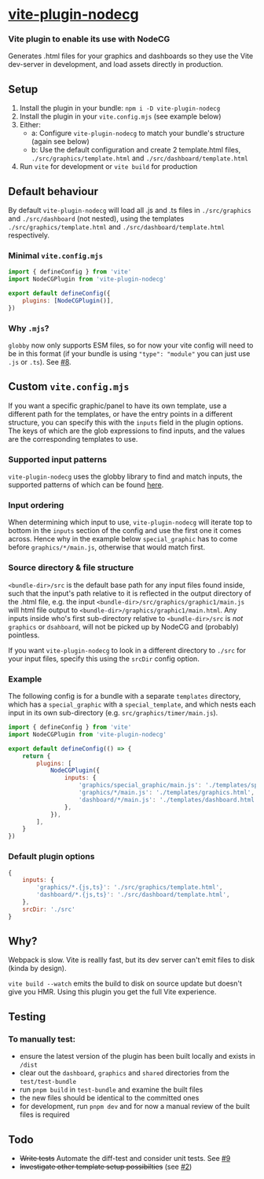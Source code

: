 # [vite-plugin-nodecg](https://www.npmjs.com/package/vite-plugin-nodecg)

### Vite plugin to enable its use with NodeCG

Generates .html files for your graphics and dashboards so they use the Vite dev-server in development, and load assets directly in production.

## Setup

1. Install the plugin in your bundle: `npm i -D vite-plugin-nodecg`
2. Install the plugin in your `vite.config.mjs` (see example below)
3. Either:
    - a: Configure `vite-plugin-nodecg` to match your bundle's structure (again see below)
    - b: Use the default configuration and create 2 template.html files, `./src/graphics/template.html` and `./src/dashboard/template.html`
4. Run `vite` for development or `vite build` for production

## Default behaviour

By default `vite-plugin-nodecg` will load all .js and .ts files in `./src/graphics` and `./src/dashboard` (not nested), using the templates `./src/graphics/template.html` and `./src/dashboard/template.html` respectively.

### Minimal `vite.config.mjs`

```javascript
import { defineConfig } from 'vite'
import NodeCGPlugin from 'vite-plugin-nodecg'

export default defineConfig({
    plugins: [NodeCGPlugin()],
})
```

### Why `.mjs`?

`globby` now only supports ESM files, so for now your vite config will need to be in this format (if your bundle is using `"type": "module"` you can just use `.js` or `.ts`). See [#8](https://github.com/Dan-Shields/vite-plugin-nodecg/issues/8).

## Custom `vite.config.mjs`

If you want a specific graphic/panel to have its own template, use a different path for the templates, or have the entry points in a different structure, you can specify this with the `inputs` field in the plugin options. The keys of which are the glob expressions to find inputs, and the values are the corresponding templates to use.

### Supported input patterns

`vite-plugin-nodecg` uses the globby library to find and match inputs, the supported patterns of which can be found [here](https://www.npmjs.com/package/globby#globbing-patterns).

### Input ordering

When determining which input to use, `vite-plugin-nodecg` will iterate top to bottom in the `inputs` section of the config and use the first one it comes across. Hence why in the example below `special_graphic` has to come before `graphics/*/main.js`, otherwise that would match first.

### Source directory & file structure

`<bundle-dir>/src` is the default base path for any input files found inside, such that the input's path relative to it is reflected in the output directory of the .html file, e.g. the input `<bundle-dir>/src/graphics/graphic1/main.js` will html file output to `<bundle-dir>/graphics/graphic1/main.html`. Any inputs inside who's first sub-directory relative to `<bundle-dir>/src` is _not_ `graphics` or `dsahboard`, will not be picked up by NodeCG and (probably) pointless. 

If you want `vite-plugin-nodecg` to look in a different directory to `./src` for your input files, specify this using the `srcDir` config option.

### Example

The following config is for a bundle with a separate `templates` directory, which has a `special_graphic` with a `special_template`, and which nests each input in its own sub-directory (e.g. `src/graphics/timer/main.js`).

```javascript
import { defineConfig } from 'vite'
import NodeCGPlugin from 'vite-plugin-nodecg'

export default defineConfig(() => {
    return {
        plugins: [
            NodeCGPlugin({
                inputs: {
                    'graphics/special_graphic/main.js': './templates/special_template.html',
                    'graphics/*/main.js': './templates/graphics.html',
                    'dashboard/*/main.js': './templates/dashboard.html',
                },
            }),
        ],
    }
})
```

### Default plugin options

```javascript
{
    inputs: {
        'graphics/*.{js,ts}': './src/graphics/template.html',
        'dashboard/*.{js,ts}': './src/dashboard/template.html',
    },
    srcDir: './src'
}
```

## Why?

Webpack is slow. Vite is reallly fast, but its dev server can't emit files to disk (kinda by design).

`vite build --watch` emits the build to disk on source update but doesn't give you HMR. Using this plugin you get the full Vite experience.

## Testing

### To manually test:

-   ensure the latest version of the plugin has been built locally and exists in `/dist`
-   clear out the `dashboard`, `graphics` and `shared` directories from the `test/test-bundle`
-   run `pnpm build` in `test-bundle` and examine the built files
-   the new files should be identical to the committed ones
-   for development, run `pnpm dev` and for now a manual review of the built files is required

## Todo

-   ~~Write tests~~ Automate the diff-test and consider unit tests. See [#9](https://github.com/Dan-Shields/vite-plugin-nodecg/issues/9)
-   ~~Investigate other template setup possibilties~~ (see [#2](https://github.com/Dan-Shields/vite-plugin-nodecg/issues/2))
